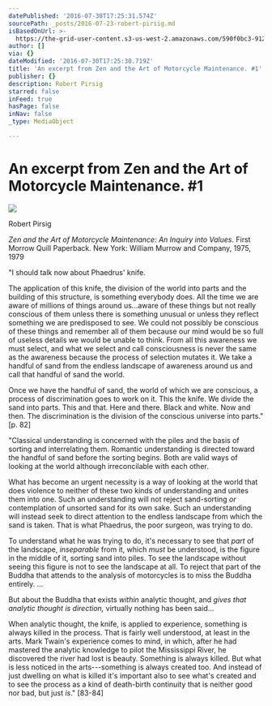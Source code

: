 ```yaml
---
datePublished: '2016-07-30T17:25:31.574Z'
sourcePath: _posts/2016-07-23-robert-pirsig.md
isBasedOnUrl: >-
  https://the-grid-user-content.s3-us-west-2.amazonaws.com/590f0bc3-9120-4000-810b-f6b37c806a5d.jpg
author: []
via: {}
dateModified: '2016-07-30T17:25:30.719Z'
title: 'An excerpt from Zen and the Art of Motorcycle Maintenance. #1'
publisher: {}
description: Robert Pirsig
starred: false
inFeed: true
hasPage: false
inNav: false
_type: MediaObject

---
```

# An excerpt from Zen and the Art of Motorcycle Maintenance. \#1
![](https://the-grid-user-content.s3-us-west-2.amazonaws.com/590f0bc3-9120-4000-810b-f6b37c806a5d.jpg)

Robert Pirsig

_Zen and the Art of Motorcycle Maintenance: An Inquiry into Values_. First Morrow Quill Paperback. New York: William Murrow and Company, 1975, 1979

"I should talk now about Phaedrus' knife.

The application of this knife, the division of the world into parts and the building of this structure, is something everybody does. All the time we are aware of millions of things around us...aware of these things but not really conscious of them unless there is something unusual or unless they reflect something we are predisposed to see. We could not possibly be conscious of these things and remember all of them because our mind would be so full of useless details we would be unable to think. From all this awareness we must select, and what we select and call consciousness is never the same as the awareness because the process of selection mutates it. We take a handful of sand from the endless landscape of awareness around us and call that handful of sand the world.

Once we have the handful of sand, the world of which we are conscious, a process of discrimination goes to work on it. This the knife. We divide the sand into parts. This and that. Here and there. Black and white. Now and then. The discrimination is the division of the conscious universe into parts." \[p. 82\]

"Classical understanding is concerned with the piles and the basis of sorting and interrelating them. Romantic understanding is directed toward the handful of sand before the sorting begins. Both are valid ways of looking at the world although irreconcilable with each other.

What has become an urgent necessity is a way of looking at the world that does violence to neither of these two kinds of understanding and unites them into one. Such an understanding will not reject sand-sorting _or_ contemplation of unsorted sand for its own sake. Such an understanding will instead seek to direct attention to the endless landscape from which the sand is taken. That is what Phaedrus, the poor surgeon, was trying to do.

To understand what he was trying to do, it's necessary to see that _part_ of the landscape, _inseparable_ from it, which _must_ be understood, is the figure in the middle of it, sorting sand into piles. To see the landscape without seeing this figure is not to see the landscape at all. To reject that part of the Buddha that attends to the analysis of motorcycles is to miss the Buddha entirely. ...

But about the Buddha that exists _within_ analytic thought, and _gives that analytic thought is direction,_ virtually nothing has been said...

When analytic thought, the knife, is applied to experience, something is always killed in the process. That is fairly well understood, at least in the arts. Mark Twain's experience comes to mind, in which, after he had mastered the analytic knowledge to pilot the Mississippi River, he discovered the river had lost is beauty. Something is always killed. But what is less noticed in the arts---something is always created too. And instead of just dwelling on what is killed it's important also to see what's created and to see the process as a kind of death-birth continuity that is neither good nor bad, but just _is_." \[83-84\]